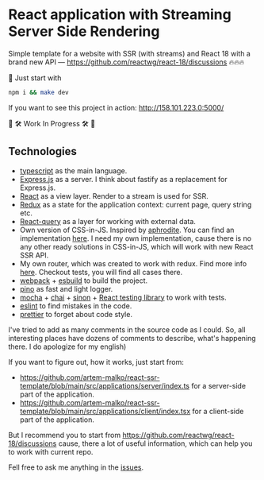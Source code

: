 # React application with Streaming Server Side Rendering

Simple template for a website with SSR (with streams) and React 18 with a brand new API — https://github.com/reactwg/react-18/discussions 🔥🔥🔥

🚀 Just start with

```bash
npm i && make dev
```
If you want to see this project in action: http://158.101.223.0:5000/

🚧 🛠️ Work In Progress 🛠️ 🚧

## Technologies

* [typescript](https://www.typescriptlang.org/) as the main language.
* [Express.js](https://expressjs.com/) as a server. I think about fastify as a replacement for Express.js.
* [React](https://reactjs.org/) as a view layer. Render to a stream is used for SSR.
* [Redux](https://redux.js.org/) as a state for the application context: current page, query string etc.
* [React-query](https://react-query.tanstack.com/) as a layer for working with external data.
* Own version of CSS-in-JS. Inspired by [aphrodite](https://github.com/Khan/aphrodite). You can find an implementation [here](https://github.com/artem-malko/react-ssr-template/tree/main/src/infrastructure/css). I need my own implementation, cause there is no any other ready solutions in CSS-in-JS, which will work with new React SSR API.
* My own router, which was created to work with redux. Find more info [here](https://github.com/artem-malko/react-ssr-template/tree/main/src/infrastructure/router). Checkout tests, you will find all cases there.
* [webpack](https://webpack.js.org/) + [esbuild](https://esbuild.github.io/) to build the project.
* [pino](https://github.com/pinojs/pino) as fast and light logger.
* [mocha](https://mochajs.org/) + [chai](https://www.chaijs.com/) + [sinon](https://sinonjs.org/) + [React testing library](https://testing-library.com/docs/react-testing-library/intro/) to work with tests.
* [eslint](https://eslint.org/) to find mistakes in the code.
* [prettier](https://prettier.io/) to forget about code style.

I've tried to add as many comments in the source code as I could. So, all interesting places have dozens of comments to describe, what's happening there. I do apologize for my english)

If you want to figure out, how it works, just start from:
* https://github.com/artem-malko/react-ssr-template/blob/main/src/applications/server/index.ts for a server-side part of the application.
* https://github.com/artem-malko/react-ssr-template/blob/main/src/applications/client/index.tsx for a client-side part of the application.

But I recommend you to start from https://github.com/reactwg/react-18/discussions cause, there a lot of useful information, which can help you to work with current repo.

Fell free to ask me anything in the [issues](https://github.com/artem-malko/react-ssr-template/issues/new).

